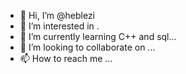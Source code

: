 - 👋 Hi, I’m @heblezi
- 👀 I’m interested in .
- 🌱 I’m currently learning C++ and sql...
- 💞️ I’m looking to collaborate on ...
- 📫 How to reach me ...

<!---
heblezi/heblezi is a ✨ special ✨ repository because its `README.md` (this file) appears on your GitHub profile.
You can click the Preview link to take a look at your changes.
--->
